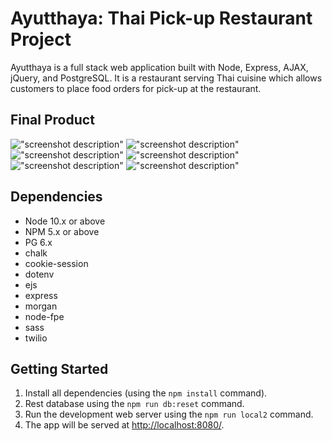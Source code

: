 # Ayutthaya: Thai Pick-up Restaurant Project

Ayutthaya is a full stack web application built with Node, Express, AJAX, jQuery, and PostgreSQL. It is a restaurant serving Thai cuisine which allows customers to place food orders for pick-up at the restaurant.

## Final Product

!["screenshot description"](#)
!["screenshot description"](#)
!["screenshot description"](#)
!["screenshot description"](#)
!["screenshot description"](#)
!["screenshot description"](#)

## Dependencies

- Node 10.x or above
- NPM 5.x or above
- PG 6.x
- chalk
- cookie-session
- dotenv
- ejs
- express
- morgan
- node-fpe
- sass
- twilio


## Getting Started

1. Install all dependencies (using the `npm install` command).
2. Rest database using the `npm run db:reset` command.
3. Run the development web server using the `npm run local2` command.
4. The app will be served at <http://localhost:8080/>.
